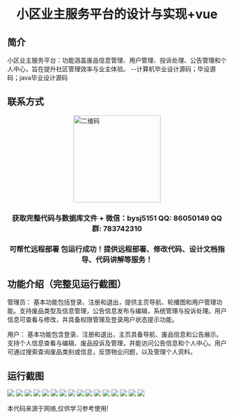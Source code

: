 <p><h1 align="center">小区业主服务平台的设计与实现+vue</h1></p>

## 简介
小区业主服务平台：功能涵盖废品信息管理、用户管理、投诉处理、公告管理和个人中心，旨在提升社区管理效率与业主体验。    --计算机毕业设计源码；毕设源码；java毕业设计源码


## 联系方式
<img src="https://bs-1329754181.cos.ap-shanghai.myqcloud.com/wx.jpg" alt="二维码" style="display: block; margin: 0 auto;" width="200px">
<p><h3 align="center">获取完整代码与数据库文件 + 微信：bysj5151 QQ: 86050149 QQ群: 783742310</h3></p>
<p><h3 align="center">可帮忙远程部署 包运行成功！提供远程部署、修改代码、设计文档指导、代码讲解等服务！</h3></p>

## 功能介绍（完整见运行截图）
管理员： 基本功能包括登录、注册和退出，提供主页导航、轮播图和用户管理功能。支持废品类型及信息管理，公告信息发布与编辑，系统管理与投诉处理。用户信息可查看与修改，并具备权限管理及登录用户状态提示功能。

用户： 基本功能包含登录、注册和退出，主页具备导航、废品信息和公告展示。支持个人信息查看与编辑、废品投诉及管理，并能访问公告信息和个人中心。用户可通过搜索查询废品类别或信息，反馈物业问题，以及管理个人资料。


## 运行截图
![](https://bs-1329754181.cos.ap-shanghai.myqcloud.com/ssm/XiaoQuYeZhuFuWuPingTai/img/001.jpg)
![](https://bs-1329754181.cos.ap-shanghai.myqcloud.com/ssm/XiaoQuYeZhuFuWuPingTai/img/002.jpg)
![](https://bs-1329754181.cos.ap-shanghai.myqcloud.com/ssm/XiaoQuYeZhuFuWuPingTai/img/003.jpg)
![](https://bs-1329754181.cos.ap-shanghai.myqcloud.com/ssm/XiaoQuYeZhuFuWuPingTai/img/004.jpg)
![](https://bs-1329754181.cos.ap-shanghai.myqcloud.com/ssm/XiaoQuYeZhuFuWuPingTai/img/005.jpg)
![](https://bs-1329754181.cos.ap-shanghai.myqcloud.com/ssm/XiaoQuYeZhuFuWuPingTai/img/006.jpg)
![](https://bs-1329754181.cos.ap-shanghai.myqcloud.com/ssm/XiaoQuYeZhuFuWuPingTai/img/007.jpg)
![](https://bs-1329754181.cos.ap-shanghai.myqcloud.com/ssm/XiaoQuYeZhuFuWuPingTai/img/008.jpg)
![](https://bs-1329754181.cos.ap-shanghai.myqcloud.com/ssm/XiaoQuYeZhuFuWuPingTai/img/009.jpg)
![](https://bs-1329754181.cos.ap-shanghai.myqcloud.com/ssm/XiaoQuYeZhuFuWuPingTai/img/010.jpg)
![](https://bs-1329754181.cos.ap-shanghai.myqcloud.com/ssm/XiaoQuYeZhuFuWuPingTai/img/011.jpg)
![](https://bs-1329754181.cos.ap-shanghai.myqcloud.com/ssm/XiaoQuYeZhuFuWuPingTai/img/012.jpg)
![](https://bs-1329754181.cos.ap-shanghai.myqcloud.com/ssm/XiaoQuYeZhuFuWuPingTai/img/013.jpg)
![](https://bs-1329754181.cos.ap-shanghai.myqcloud.com/ssm/XiaoQuYeZhuFuWuPingTai/img/014.jpg)
![](https://bs-1329754181.cos.ap-shanghai.myqcloud.com/ssm/XiaoQuYeZhuFuWuPingTai/img/015.jpg)
![](https://bs-1329754181.cos.ap-shanghai.myqcloud.com/ssm/XiaoQuYeZhuFuWuPingTai/img/016.jpg)

<p>本代码来源于网络,仅供学习参考使用!</p>
